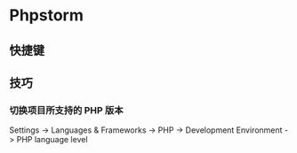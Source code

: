 # Phpstorm

## 快捷键

## 技巧

### 切换项目所支持的 PHP 版本

Settings -> Languages & Frameworks -> PHP -> Development Environment -> PHP language level

